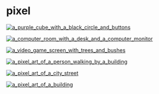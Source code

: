 # pixel

<a href="a_purple_cube_with_a_black_circle_and_buttons.jpg"><img alt="a_purple_cube_with_a_black_circle_and_buttons" src="a_purple_cube_with_a_black_circle_and_buttons.jpg"></a>

<a href="a_computer_room_with_a_desk_and_a_computer_monitor.jpg"><img alt="a_computer_room_with_a_desk_and_a_computer_monitor" src="a_computer_room_with_a_desk_and_a_computer_monitor.jpg"></a>

<a href="a_video_game_screen_with_trees_and_bushes.jpg"><img alt="a_video_game_screen_with_trees_and_bushes" src="a_video_game_screen_with_trees_and_bushes.jpg"></a>

<a href="a_pixel_art_of_a_person_walking_by_a_building.jpg"><img alt="a_pixel_art_of_a_person_walking_by_a_building" src="a_pixel_art_of_a_person_walking_by_a_building.jpg"></a>

<a href="a_pixel_art_of_a_city_street.png"><img alt="a_pixel_art_of_a_city_street" src="a_pixel_art_of_a_city_street.png"></a>

<a href="a_pixel_art_of_a_building.png"><img alt="a_pixel_art_of_a_building" src="a_pixel_art_of_a_building.png"></a>

